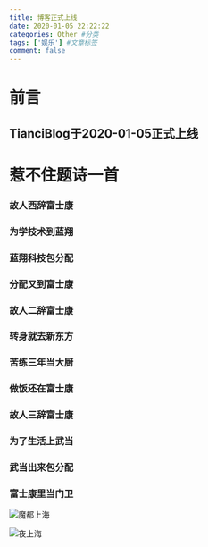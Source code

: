 ```yaml
---
title: 博客正式上线
date: 2020-01-05 22:22:22
categories: Other #分类
tags: ['娱乐'] #文章标签
comment: false
---
```

# 前言

## TianciBlog于2020-01-05正式上线
<!--more-->
# 惹不住题诗一首
### 故人西辞富士康
### 为学技术到蓝翔
### 蓝翔科技包分配
### 分配又到富士康
### 故人二辞富士康
### 转身就去新东方
### 苦练三年当大厨
### 做饭还在富士康
### 故人三辞富士康
### 为了生活上武当
### 武当出来包分配
### 富士康里当门卫

![魔都上海](https://cdn.jsdelivr.net/gh/2016838087/TianciShokaBlog@master/Other/MyFirstBlog/ShangHai1.jpg)

![夜上海](https://cdn.jsdelivr.net/gh/2016838087/TianciShokaBlog@master/Other/MyFirstBlog/ShangHai2.jpg)